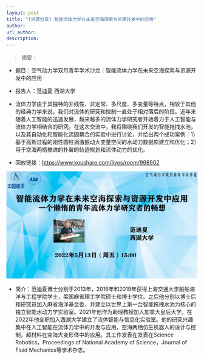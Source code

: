```yaml
---
layout: post
title: "[资源分享] 智能流体力学在未来空海探索与资源开发中的应用"
author: 
url_author: 
description: 
---
```


> 摘要：

- 题目：空气动力学双月青年学术沙龙：智能流体力学在未来空海探索与资源开发中的应用

- 报告人：范迪夏  西湖大学

- 流体力学由于其独特的非线性、非定常、多尺度、多变量等特点，相较于其他的经典力学来说，我们对流体的研究和控制一直处于相对落后的阶段。近年来随着人工智能的迅速发展，越来越多的流体力学研究者开始着力于人工智能与流体力学相结合的研究。在这次交流中，我将围绕我们开发的智能拖拽水池，以及其自动化和智能化流固耦合的实验中进行讨论，并给出两个成功案例：1）基于高斯过程的刚性圆柱涡激振动大变量空间的水动力数据库建立和优化；2）用于空海两栖推进的扑翼的轨迹规划和流体动力的优化。

- 回放链接：https://www.koushare.com/lives/room/998902

<p style="text-align:center;" >
<img src="/lab_images/blogs/znlt.png" style=" width:600px;"><b></b>
</p>

- 简介：范迪夏博士分别于2013年，2016年和2019年获得上海交通大学船舶海洋与工程学院学士，美国麻省理工学院硕士和博士学位。之后他分别以博士后和研究员加入麻省海洋基金委，并建立以世界上第一台智能拖拽水池为核心的独立智能水动力学实验室。2021年他作为助理教授加入加拿大皇后大学。在2022年他全职加入西湖大学建立了流体智能与信息化实验室。他的研究兴趣集中在人工智能在流体力学中的开发与应用，空海两栖仿生机器人的设计与控制，超材料在空海大变形体中的应用。其工作发表在发表在Science Robotics，Proceedings of National Academy of Science，Journal of Fluid Mechanics等学术杂志。